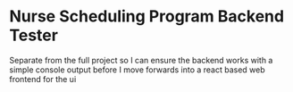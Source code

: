 # Nurse Scheduling Program Backend Tester
Separate from the full project so I can ensure the backend works with a simple console output before I move forwards into a react based web frontend for the ui
